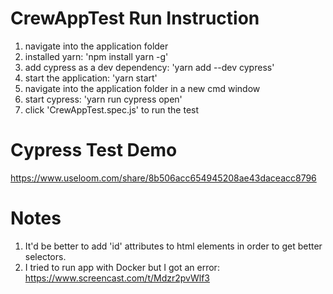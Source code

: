 # CrewAppTest Run Instruction

1. navigate into the application folder
2. installed yarn: 'npm install yarn -g'
3. add cypress as a dev dependency: 'yarn add --dev cypress'
4. start the application: 'yarn start'
5. navigate into the application folder in a new cmd window
6. start cypress: 'yarn run cypress open'
7. click 'CrewAppTest.spec.js' to run the test

# Cypress Test Demo
https://www.useloom.com/share/8b506acc654945208ae43daceacc8796

# Notes
1. It'd be better to add 'id' attributes to html elements in order to get better selectors.
2. I tried to run app with Docker but I got an error: https://www.screencast.com/t/Mdzr2pvWlf3


